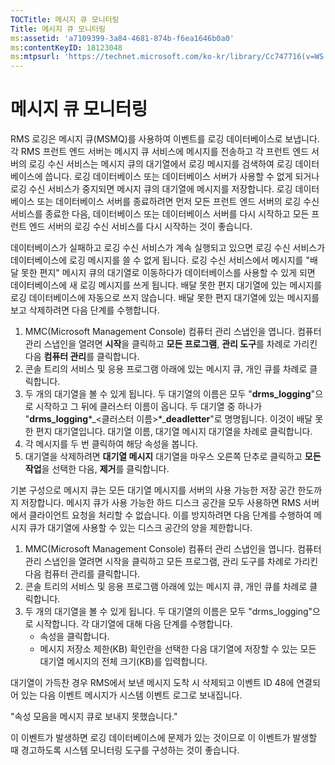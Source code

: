 ```yaml
---
TOCTitle: 메시지 큐 모니터링
Title: 메시지 큐 모니터링
ms:assetid: 'a7109399-3a84-4681-874b-f6ea1646b0a0'
ms:contentKeyID: 18123048
ms:mtpsurl: 'https://technet.microsoft.com/ko-kr/library/Cc747716(v=WS.10)'
---
```


메시지 큐 모니터링
==================

RMS 로깅은 메시지 큐(MSMQ)를 사용하여 이벤트를 로깅 데이터베이스로 보냅니다. 각 RMS 프런트 엔드 서버는 메시지 큐 서비스에 메시지를 전송하고 각 프런트 엔드 서버의 로깅 수신 서비스는 메시지 큐의 대기열에서 로깅 메시지를 검색하여 로깅 데이터베이스에 씁니다. 로깅 데이터베이스 또는 데이터베이스 서버가 사용할 수 없게 되거나 로깅 수신 서비스가 중지되면 메시지 큐의 대기열에 메시지를 저장합니다. 로깅 데이터베이스 또는 데이터베이스 서버를 종료하려면 먼저 모든 프런트 엔드 서버의 로깅 수신 서비스를 종료한 다음, 데이터베이스 또는 데이터베이스 서버를 다시 시작하고 모든 프런트 엔드 서버의 로깅 수신 서비스를 다시 시작하는 것이 좋습니다.

데이터베이스가 실패하고 로깅 수신 서비스가 계속 실행되고 있으면 로깅 수신 서비스가 데이터베이스에 로깅 메시지를 쓸 수 없게 됩니다. 로깅 수신 서비스에서 메시지를 "배달 못한 편지" 메시지 큐의 대기열로 이동하다가 데이터베이스를 사용할 수 있게 되면 데이터베이스에 새 로깅 메시지를 쓰게 됩니다. 배달 못한 편지 대기열에 있는 메시지를 로깅 데이터베이스에 자동으로 쓰지 않습니다. 배달 못한 편지 대기열에 있는 메시지를 보고 삭제하려면 다음 단계를 수행합니다.

1.  MMC(Microsoft Management Console) 컴퓨터 관리 스냅인을 엽니다. 컴퓨터 관리 스냅인을 열려면 **시작**을 클릭하고 **모든 프로그램**, **관리 도구**를 차례로 가리킨 다음 **컴퓨터 관리**를 클릭합니다.
2.  콘솔 트리의 서비스 및 응용 프로그램 아래에 있는 메시지 큐, 개인 큐를 차례로 클릭합니다.
3.  두 개의 대기열을 볼 수 있게 됩니다. 두 대기열의 이름은 모두 "**drms\_logging**"으로 시작하고 그 뒤에 클러스터 이름이 옵니다. 두 대기열 중 하나가 "**drms\_logging***\_&lt;클러스터 이름&gt;*\_**deadletter**"로 명명됩니다. 이것이 배달 못한 편지 대기열입니다. 대기열 이름, 대기열 메시지 대기열을 차례로 클릭합니다.
4.  각 메시지를 두 번 클릭하여 해당 속성을 봅니다.
5.  대기열을 삭제하려면 **대기열 메시지** 대기열을 마우스 오른쪽 단추로 클릭하고 **모든 작업**을 선택한 다음, **제거**를 클릭합니다.

기본 구성으로 메시지 큐는 모든 대기열 메시지를 서버의 사용 가능한 저장 공간 한도까지 저장합니다. 메시지 큐가 사용 가능한 하드 디스크 공간을 모두 사용하면 RMS 서버에서 클라이언트 요청을 처리할 수 없습니다. 이를 방지하려면 다음 단계를 수행하여 메시지 큐가 대기열에 사용할 수 있는 디스크 공간의 양을 제한합니다.

1.  MMC(Microsoft Management Console) 컴퓨터 관리 스냅인을 엽니다. 컴퓨터 관리 스냅인을 열려면 시작을 클릭하고 모든 프로그램, 관리 도구를 차례로 가리킨 다음 컴퓨터 관리를 클릭합니다.
2.  콘솔 트리의 서비스 및 응용 프로그램 아래에 있는 메시지 큐, 개인 큐를 차례로 클릭합니다.
3.  두 개의 대기열을 볼 수 있게 됩니다. 두 대기열의 이름은 모두 "drms\_logging"으로 시작합니다. 각 대기열에 대해 다음 단계를 수행합니다.
    -   속성을 클릭합니다.
    -   메시지 저장소 제한(KB) 확인란을 선택한 다음 대기열에 저장할 수 있는 모든 대기열 메시지의 전체 크기(KB)를 입력합니다.

대기열이 가득찬 경우 RMS에서 보낸 메시지 도착 시 삭제되고 이벤트 ID 48에 연결되어 있는 다음 이벤트 메시지가 시스템 이벤트 로그로 보내집니다.

"속성 모음을 메시지 큐로 보내지 못했습니다."

이 이벤트가 발생하면 로깅 데이터베이스에 문제가 있는 것이므로 이 이벤트가 발생할 때 경고하도록 시스템 모니터링 도구를 구성하는 것이 좋습니다.
